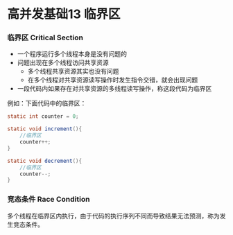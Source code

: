 # 高并发基础13 临界区



### 临界区 Critical Section

- 一个程序运行多个线程本身是没有问题的
- 问题出现在多个线程访问共享资源
  - 多个线程共享资源其实也没有问题
  - 在多个线程对共享资源读写操作时发生指令交错，就会出现问题
- 一段代码内如果存在对共享资源的多线程读写操作，称这段代码为临界区



例如：下面代码中的临界区：

```java
static int counter = 0;

static void increment(){
	//临界区
	counter++;
}

static void decrement(){
	//临界区
	counter--;
}
```



### 竞态条件 Race Condition

多个线程在临界区内执行，由于代码的执行序列不同而导致结果无法预测，称为发生竞态条件。
